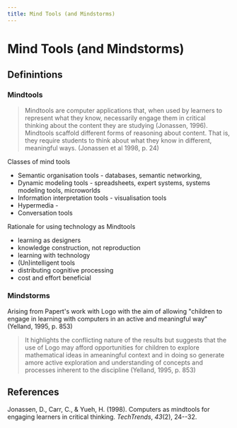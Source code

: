 ```yaml
---
title: Mind Tools (and Mindstorms)
---
```

# Mind Tools (and Mindstorms)




## Definintions

### Mindtools

> Mindtools are computer applications that, when used by learners to represent what they know, necessarily engage them in critical thinking about the content they are studying (Jonassen, 1996). Mindtools scaffold different forms of reasoning about content. That is, they require students to think about what they know in different, meaningful ways. (Jonassen et al 1998, p. 24)

Classes of mind tools
- Semantic organisation tools - databases, semantic networking, 
- Dynamic modeling tools - spreadsheets, expert systems, systems modeling tools, microworlds
- Information interpretation tools - visualisation tools
- Hypermedia - 
- Conversation tools

Rationale for using technology as Mindtools
- learning as designers
- knowledge construction, not reproduction
- learning with technology 
- (Un)intelligent tools
- distributing cognitive processing
- cost and effort beneficial



### Mindstorms

Arising from Papert's work with Logo with the aim of allowing "children to engage in learning  with computers in an active and meaningful way" (Yelland, 1995, p. 853)

> It highlights the conflicting nature of the results but suggests that the use of Logo may afford opportunities for children to explore mathematical ideas in ameaningful context and in doing so generate amore active exploration and understanding of concepts and processes inherent to the discipline (Yelland, 1995, p. 853)

## References

Jonassen, D., Carr, C., & Yueh, H. (1998). Computers as mindtools for engaging learners in critical thinking. *TechTrends*, *43*(2), 24--32.